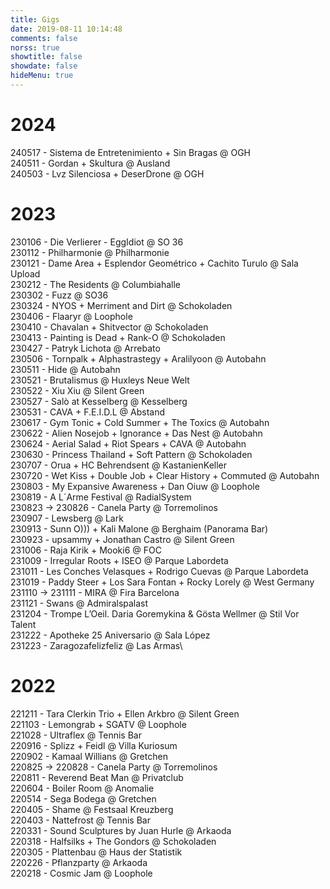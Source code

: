 ```yaml
---
title: Gigs
date: 2019-08-11 10:14:48
comments: false
norss: true
showtitle: false
showdate: false
hideMenu: true
---
```


# 2024

240517 - Sistema de Entretenimiento + Sin Bragas @ OGH \
240511 - Gordan + Skultura @ Ausland \
240503 - Lvz Silenciosa + DeserDrone @ OGH

# 2023

230106 - Die Verlierer - EggIdiot @ SO 36\
230112 - Philharmonie @ Philharmonie\
230121 - Dame Area + Esplendor Geométrico + Cachito Turulo @ Sala Upload\
230212 - The Residents @ Columbiahalle\
230302 - Fuzz @ SO36\
230324 - NYOS + Merriment and Dirt @ Schokoladen\
230406 - Flaaryr @ Loophole\
230410 - Chavalan + Shitvector @ Schokoladen\
230413 - Painting is Dead + Rank-O @ Schokoladen\
230427 - Patryk Lichota @ Arrebato\
230506 - Tornpalk + Alphastrastegy + Aralilyoon @ Autobahn\
230511 - Hide @ Autobahn\
230521 - Brutalismus @ Huxleys Neue Welt\
230522 - Xiu Xiu @ Silent Green\
230527 - Salò at Kesselberg @ Kesselberg\
230531 - CAVA + F.E.I.D.L @ Abstand\
230617 - Gym Tonic + Cold Summer + The Toxics @ Autobahn\
230622 - Alien Nosejob + Ignorance + Das Nest @ Autobahn\
230624 - Aerial Salad + Riot Spears + CAVA @ Autobahn\
230630 - Princess Thailand + Soft Pattern @ Schokoladen\
230707 - Orua + HC Behrendsent @ KastanienKeller\
230720 - Wet Kiss + Double Job + Clear History + Commuted @ Autobahn\
230803 - My Expansive Awareness + Dan Oiuw @ Loophole\
230819 - A L´Arme Festival @ RadialSystem\
230823 → 230826 - Canela Party @ Torremolinos\
230907 - Lewsberg @ Lark\
230913 - Sunn O))) + Kali Malone @ Berghaim (Panorama Bar)\
230923 - upsammy + Jonathan Castro @ Silent Green\
231006 - Raja Kirik + Mooki6 @ FOC\
231009 - Irregular Roots + ISEO @ Parque Labordeta\
231011 - Les Conches Velasques + Rodrigo Cuevas @ Parque Labordeta\
231019 - Paddy Steer + Los Sara Fontan + Rocky Lorely @ West Germany\
231110 → 231111 - MIRA @ Fira Barcelona\
231121 - Swans @ Admiralspalast\
231204 - Trompe L’Oeil. Daria Goremykina & Gösta Wellmer @ Stil Vor Talent\
231222 - Apotheke 25 Aniversario @ Sala López\
231223 - Zaragozafelizfeliz @ Las Armas\

# 2022

221211 - Tara Clerkin Trio + Ellen Arkbro @ Silent Green \
221103 - Lemongrab + SGATV @ Loophole \
221028 - Ultraflex @ Tennis Bar \
220916 - Splizz + Feidl @ Villa Kuriosum \
220902 - Kamaal Willians @ Gretchen \
220825 → 220828 - Canela Party @ Torremolinos \
220811 - Reverend Beat Man @ Privatclub \
220604 - Boiler Room @ Anomalie \
220514 - Sega Bodega @ Gretchen \
220405 - Shame @ Festsaal Kreuzberg \
220403 - Nattefrost @ Tennis Bar \
220331 - Sound Sculptures by Juan Hurle @ Arkaoda \
220318 - Halfsilks + The Gondors @ Schokoladen \
220305 - Plattenbau @ Haus der Statistik \
220226 - Pflanzparty @ Arkaoda \
220218 - Cosmic Jam @ Loophole